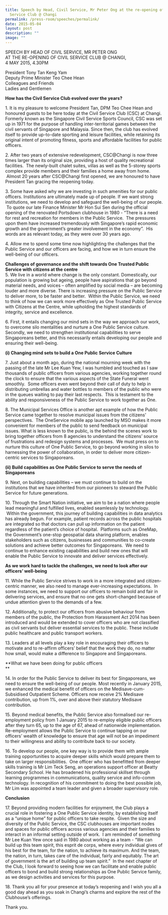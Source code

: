 ```yaml
---
title: Speech by Head, Civil Service, Mr Peter Ong at the re‑opening of Civil
  Service Club @ Changi
permalink: /press-room/speeches/permalink/
date: 2015-05-04
layout: post
description: ""
image: ""
---
```

SPEECH BY HEAD OF CIVIL SERVICE, MR PETER ONG  
AT THE RE-OPENING OF CIVIL SERVICE CLUB @ CHANGI,  
4 MAY 2015, 4.30PM

President Tony Tan Keng Yam  
Deputy Prime Minister Teo Chee Hean  
Colleagues and Friends  
Ladies and Gentlemen

**How has the Civil Service Club evolved over the years?**   

1\. It is my pleasure to welcome President Tan, DPM Teo Chee Hean and honoured guests to be here today at the Civil Service Club (CSC) at Changi. Formerly known as the Singapore Civil Service Sports Council, CSC was set up in 1971 for the purpose of handling inter-territorial games between the civil servants of Singapore and Malaysia. Since then, the club has evolved itself to provide up-to-date sporting and leisure facilities, while retaining its original intent of promoting fitness, sports and affordable facilities for public officers.   
  
2\. After two years of extensive redevelopment, CSC@Changi is now three times larger than its original size, providing a host of quality recreational facilities.  The newly-built chalet suites, villas as well as the 5-storey sports complex provide members and their families a home away from home.  Almost 20 years after CSC@Changi first opened, we are honoured to have President Tan gracing the reopening today.  
  
3\. Some have asked why we are investing in such amenities for our public officers. Institutions are ultimately made up of people. If we want strong institutions, we need to develop and safeguard the well-being of our people.  To quote our late Finance Minister Mr Hon Sui Sen during the official opening of the renovated Portsdown clubhouse in 1980 - “There is a need for rest and recreation for members in the Public Service.  The pressures upon them have increased tremendously with Singapore’s rapid economic growth and the government’s greater involvement in the economy”.  His words are as relevant today, as they were over 30 years ago.   
  
4\. Allow me to spend some time now highlighting the challenges that the Public Service and our officers are facing, and how we in turn ensure the well-being of our officers.  
  
**Challenges of governance and the shift towards One Trusted Public Service with citizens at the centre**  
5\. We live in a world where change is the only constant. Domestically, our population is growing but ageing, people have aspirations that go beyond material needs, and voices – often amplified by social media – are becoming louder and more diverse. There is increasing pressure on the Public Service to deliver more, to be faster and better.  Within the Public Service, we need to think of how we can work more effectively as One Trusted Public Service with Citizens at the Centre, while upholding the highest standards of integrity, service and excellence.   
  
6\. First, it entails changing our mind sets in the way we approach our work, to overcome silo mentalities and nurture a One Public Service culture. Secondly, we need to strengthen institutional capabilities to serve Singaporeans better, and this necessarily entails developing our people and ensuring their well-being. 

**(i) Changing mind sets to build a One Public Service Culture**

7\. Just about a month ago, during the national mourning week with the passing of the late Mr Lee Kuan Yew, I was humbled and touched as I saw thousands of public officers from various agencies, working together round the clock to ensure that the various aspects of the State Funeral went smoothly.  Some officers even went beyond their call of duty to help in distributing umbrellas and water bottles to members of the public who were in the queues waiting to pay their last respects.  This is testament to the ability and responsiveness of the Public Service to work together as One.   
  
8\. The Municipal Services Office is another apt example of how the Public Service came together to resolve municipal issues from the citizens’ perspectives.  The OneService mobile app launched by MSO makes it more convenient for members of the public to send feedback on municipal issues. What is less known to the public, is the behind the scenes work to bring together officers from 8 agencies to understand the citizens’ source of frustrations and redesign systems and processes.  We must press on to nurture this culture of One Public Service, to go beyond working in silos to harnessing the power of collaboration, in order to deliver more citizen-centric services to Singaporeans. 

**(ii) Build capabilities as One Public Service to serve the needs of Singaporeans** 

9\. Next, on building capabilities – we must continue to build on the institutions that we have inherited from our pioneers to steward the Public Service for future generations.  
  
10\. Through the Smart Nation initiative, we aim to be a nation where people lead meaningful and fulfilled lives, enabled seamlessly by technology.  Within the government, this journey of building capabilities in data analytics has already begun. For example, patient records across the public hospitals are integrated so that doctors can pull up information on the patient regardless of the patient’s choice of hospital.  Platforms such as OneMap, the Government’s one-stop geospatial data sharing platform, enables stakeholders such as citizens, businesses and communities to co-create solutions and achieve better outcomes for Singaporeans.  We need to continue to enhance existing capabilities and build new ones that will enable the Public Service to innovate and deliver services effectively.   
  
  
**As we work hard to tackle the challenges, we need to look after our officers’ well-being**  
  
11\. While the Public Service strives to work in a more integrated and citizen-centric manner, we also need to manage ever-increasing expectations.  In some instances, we need to support our officers to remain bold and fair in delivering services, and ensure that no one gets short-changed because of undue attention given to the demands of a few.  
  
12\. Additionally, to protect our officers from abusive behaviour from members of the public, the Protection from Harassment Act 2014 has been introduced and would be extended to cover officers who are not classified as civil servants but deliver essential services to the public. These include public healthcare and public transport workers.   
  
13\. Leaders at all levels play a key role in encouraging their officers to motivate and to re-affirm officers’ belief that the work they do, no matter how small, would make a difference to Singapore and Singaporeans.    
  
**What we have been doing for public officers  
**  

14\. In order for the Public Service to deliver its best for Singaporeans, we need to ensure the well-being of our people. Most recently in January 2015, we enhanced the medical benefit of officers on the Medisave-cum-Subsidised Outpatient Scheme. Officers now receive 2% Medisave contribution, up from 1%, over and above their statutory Medisave contribution.   
  
15\. Beyond medical benefits, the Public Service also formalised our re-employment policy from 1 January 2015 to re-employ eligible public officers after they turn 65, up to the age of 67, ahead of nationwide implementation. Re-employment allows the Public Service to continue tapping on our officers’ wealth of knowledge to ensure that age will not be an impediment to their willingness and ability to contribute back to our society.   
  
16\. To develop our people, one key way is to provide them with ample training opportunities to acquire deeper skills which would prepare them to take on larger responsibilities.  One officer who has benefitted from deeper skills training is Mr Lim Teck Seng, an operations support officer at Beatty Secondary School. He has broadened his professional skillset through learning programmes in communications, quality service and info-comm technology. In recognition of his commitment to doing the best possible job, Mr Lim was appointed a team leader and given a broader supervisory role.  
  
**Conclusion**

17\. Beyond providing modern facilities for enjoyment, the Club plays a crucial role in fostering a One Public Service identity, by establishing itself as a “unique home” for public officers to take respite.  Given the size and diversity of the Public Service, the CSC clubhouses are important nodes and spaces for public officers across various agencies and their families to interact in an informal setting outside of work.  I am reminded of something Mr Lee Kuan Yew once said in 1980 about working as a team - “We can build up this team spirit, this esprit de corps, where every individual gives of his best for the team, for the nation, to achieve its maximum. And the team, the nation, in turn, takes care of the individual, fairly and equitably. The art of government is the art of building up team spirit.”  In the next chapter of the Club, I look forward to seeing how we can facilitate and enable public officers to bond and build strong relationships as One Public Service family, as we design activities and services for this purpose.  
  
18\. Thank you all for your presence at today’s reopening and I wish you all a good day ahead as you soak in Changi’s charms and explore the rest of the Clubhouse’s offerings.   
  
Thank you.